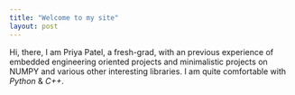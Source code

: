 ```yaml
---
title: "Welcome to my site"
layout: post
---
```


Hi, there, I am Priya Patel, a fresh-grad, with an previous experience of embedded engineering oriented projects and minimalistic projects on NUMPY and various other interesting libraries. I am quite comfortable with *Python* & *C++*.

